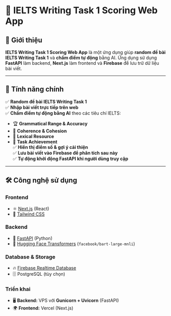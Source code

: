 # 📘 IELTS Writing Task 1 Scoring Web App  

## 📌 Giới thiệu  
**IELTS Writing Task 1 Scoring Web App** là một ứng dụng giúp **random đề bài IELTS Writing Task 1** và **chấm điểm tự động** bằng AI. Ứng dụng sử dụng **FastAPI** làm backend, **Next.js** làm frontend và **Firebase** để lưu trữ dữ liệu bài viết.  

---

## 🚀 Tính năng chính  
✅ **Random đề bài IELTS Writing Task 1**  
✅ **Nhập bài viết trực tiếp trên web**  
✅ **Chấm điểm tự động bằng AI** theo các tiêu chí IELTS:  
   - 🏆 **Grammatical Range & Accuracy**  
   - 🔗 **Coherence & Cohesion**  
   - 📖 **Lexical Resource**  
   - 📝 **Task Achievement**  
✅ **Hiển thị điểm số & gợi ý cải thiện**  
✅ **Lưu bài viết vào Firebase để phân tích sau này**  
✅ **Tự động khởi động FastAPI khi người dùng truy cập**  

---

## 🛠 Công nghệ sử dụng  
### **Frontend**  
- ⚛️ [Next.js](https://nextjs.org/) (React)  
- 🎨 [Tailwind CSS](https://tailwindcss.com/)  

### **Backend**  
- 🚀 [FastAPI](https://fastapi.tiangolo.com/) (Python)  
- 🤖 [Hugging Face Transformers](https://huggingface.co/facebook/bart-large-mnli) (`facebook/bart-large-mnli`)  

### **Database & Storage**  
- 🔥 [Firebase Realtime Database](https://firebase.google.com/)  
- 🗄 PostgreSQL (tùy chọn)  

### **Triển khai**  
- 🖥 **Backend:** VPS với **Gunicorn + Uvicorn** (FastAPI)  
- 🌍 **Frontend:** Vercel (Next.js)  
